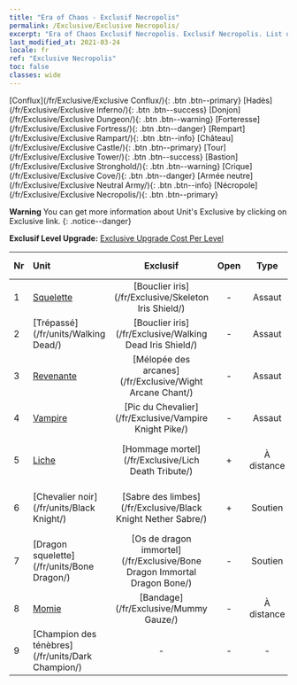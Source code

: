 ```yaml
---
title: "Era of Chaos - Exclusif Necropolis"
permalink: /Exclusive/Exclusive Necropolis/
excerpt: "Era of Chaos Exclusif Necropolis. Exclusif Necropolis. List of Exclusif Necropolis in Era of Chaos"
last_modified_at: 2021-03-24
locale: fr
ref: "Exclusive Necropolis"
toc: false
classes: wide
---
```

 [Conflux](/fr/Exclusive/Exclusive Conflux/){: .btn .btn--primary} [Hadès](/fr/Exclusive/Exclusive Inferno/){: .btn .btn--success} [Donjon](/fr/Exclusive/Exclusive Dungeon/){: .btn .btn--warning} [Forteresse](/fr/Exclusive/Exclusive Fortress/){: .btn .btn--danger} [Rempart](/fr/Exclusive/Exclusive Rampart/){: .btn .btn--info} [Château](/fr/Exclusive/Exclusive Castle/){: .btn .btn--primary} [Tour](/fr/Exclusive/Exclusive Tower/){: .btn .btn--success} [Bastion](/fr/Exclusive/Exclusive Stronghold/){: .btn .btn--warning} [Crique](/fr/Exclusive/Exclusive Cove/){: .btn .btn--danger} [Armée neutre](/fr/Exclusive/Exclusive Neutral Army/){: .btn .btn--info} [Nécropole](/fr/Exclusive/Exclusive Necropolis/){: .btn .btn--primary} 

**Warning** You can get more information about Unit's Exclusive by clicking on Exclusive link. 
{: .notice--danger}

 **Exclusif Level Upgrade:** [Exclusive Upgrade Cost Per Level](/Exclusive/ExclusiveUpgradeCostPerLevel/)

  | Nr |         Unit        | Exclusif | Open  |    Type   |  Item to Rank UP      |  Skin   |
  |:---|:--------------------|:-------------:|:-----:|:---------:|:---------------------:|:-------:|
  | 1  | [Squelette](/fr/units/Skeleton/) | [Bouclier iris](/fr/Exclusive/Skeleton Iris Shield/) | - | Assaut | [Jeton Bouclier iris](/fr/Items/con_913/) | - |
  | 2  | [Trépassé](/fr/units/Walking Dead/) | [Bouclier iris](/fr/Exclusive/Walking Dead Iris Shield/) | - | Assaut | [Jeton Bouclier iris](/fr/Items/con_913/) | - |
  | 3  | [Revenante](/fr/units/Wight/) | [Mélopée des arcanes](/fr/Exclusive/Wight Arcane Chant/) | - | Assaut | [Jeton Mélopée des arcanes](/fr/Items/con_915/) | - |
  | 4  | [Vampire](/fr/units/Vampire/) | [Pic du Chevalier](/fr/Exclusive/Vampire Knight Pike/) | - | Assaut | [Jeton Pic du Chevalier](/fr/Items/con_916/) | - |
  | 5  | [Liche](/fr/units/Lich/) | [Hommage mortel](/fr/Exclusive/Lich Death Tribute/) | + | À distance | [Jeton Hommage mortel](/fr/Items/con_978/) | [Peau spéciale Hommage mortel](/fr/Items/con_646/) |
  | 6  | [Chevalier noir](/fr/units/Black Knight/) | [Sabre des limbes](/fr/Exclusive/Black Knight Nether Sabre/) | + | Soutien | [Jeton Sabre des limbes](/fr/Items/con_979/) | [Peau spéciale Sabre des limbes](/fr/Items/con_647/) |
  | 7  | [Dragon squelette](/fr/units/Bone Dragon/) | [Os de dragon immortel](/fr/Exclusive/Bone Dragon Immortal Dragon Bone/) | - | Soutien | [Jeton Os de dragon immortel](/fr/Items/con_980/) | [Peau spéciale Os de dragon immortel](/fr/Items/con_648/) |
  | 8  | [Momie](/fr/units/Mummy/) | [Bandage](/fr/Exclusive/Mummy Gauze/) | - | À distance | [Jeton Bandage](/fr/Items/con_981/) | [Skin spécial Bandage](/fr/Items/con_649/) |
  | 9  | [Champion des ténèbres](/fr/units/Dark Champion/) | - | - | - | none | none |
